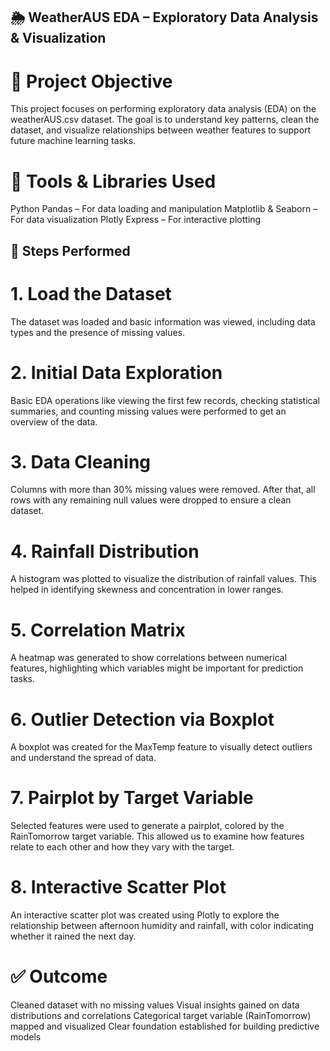 ## 🌦️ WeatherAUS EDA – Exploratory Data Analysis & Visualization
# 📌 Project Objective
This project focuses on performing exploratory data analysis (EDA) on the weatherAUS.csv dataset. The goal is to understand key patterns, clean the dataset, and visualize relationships between weather features to support future machine learning tasks.

# 🧰 Tools & Libraries Used
Python
Pandas – For data loading and manipulation
Matplotlib & Seaborn – For data visualization
Plotly Express – For interactive plotting

## 🔧 Steps Performed
# 1. Load the Dataset
The dataset was loaded and basic information was viewed, including data types and the presence of missing values.

# 2. Initial Data Exploration
Basic EDA operations like viewing the first few records, checking statistical summaries, and counting missing values were performed to get an overview of the data.

# 3. Data Cleaning
Columns with more than 30% missing values were removed. After that, all rows with any remaining null values were dropped to ensure a clean dataset.

# 4. Rainfall Distribution
A histogram was plotted to visualize the distribution of rainfall values. This helped in identifying skewness and concentration in lower ranges.

# 5. Correlation Matrix
A heatmap was generated to show correlations between numerical features, highlighting which variables might be important for prediction tasks.

# 6. Outlier Detection via Boxplot
A boxplot was created for the MaxTemp feature to visually detect outliers and understand the spread of data.

# 7. Pairplot by Target Variable
Selected features were used to generate a pairplot, colored by the RainTomorrow target variable. This allowed us to examine how features relate to each other and how they vary with the target.

# 8. Interactive Scatter Plot
An interactive scatter plot was created using Plotly to explore the relationship between afternoon humidity and rainfall, with color indicating whether it rained the next day.

# ✅ Outcome
Cleaned dataset with no missing values
Visual insights gained on data distributions and correlations
Categorical target variable (RainTomorrow) mapped and visualized
Clear foundation established for building predictive models
